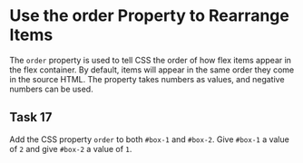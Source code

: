 # Use the order Property to Rearrange Items
The `order` property is used to tell CSS the order of how flex items appear in the flex container. By default, items will appear in the same order they come in the source HTML. The property takes numbers as values, and negative numbers can be used.
## Task 17
Add the CSS property `order` to both `#box-1` and `#box-2`. Give `#box-1` a value of `2` and give `#box-2` a value of `1`.


